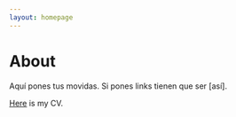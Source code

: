 ```yaml
---
layout: homepage
---
```


# About

Aquí pones tus movidas. Si pones links tienen que ser [así].

[Here](assets/files/curriculum_vitae.pdf) is my CV.
